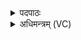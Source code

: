 <details><summary>पदपाठः</summary>

प्र। ए॒तु॒। वा॒जी। कनि॑क्रदत्। नान॑दत्। रास॑भः। पत्वा॑। भर॑न्। अ॒ग्निम्। पु॒री॒ष्य᳕म्। मा। पा॒दि॒। आयु॑षः। पु॒रा। वृ॒षा॑। अ॒ग्निम्। वृष॑णम्। भर॑न्। अ॒पाम्। गर्भ॑म्। स॒मु॒द्रिय॑म्। अग्ने॑। आ। या॒हि॒। वी॒तये॑। ४६।
</details>

<details><summary>अधिमन्त्रम् (VC)</summary>

- अग्निर्देवता
- त्रित ऋषिः
- ब्राह्मी बृहती छन्दः
- मध्यमः
</details>